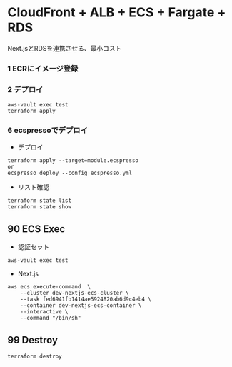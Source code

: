 # CloudFront + ALB + ECS + Fargate + RDS
Next.jsとRDSを連携させる、最小コスト

### 1 ECRにイメージ登録

### 2 デプロイ
```
aws-vault exec test
terraform apply
```

### 6 ecspressoでデプロイ
* デプロイ
```
terraform apply --target=module.ecspresso
or
ecspresso deploy --config ecspresso.yml
```
* リスト確認
```
terraform state list
terraform state show 
```

## 90 ECS Exec
* 認証セット
```
aws-vault exec test
```
* Next.js
```
aws ecs execute-command  \
    --cluster dev-nextjs-ecs-cluster \
    --task fed6941fb1414ae5924820ab6d9c4eb4 \
    --container dev-nextjs-ecs-container \
    --interactive \
    --command "/bin/sh"
```

## 99 Destroy
```
terraform destroy
```
